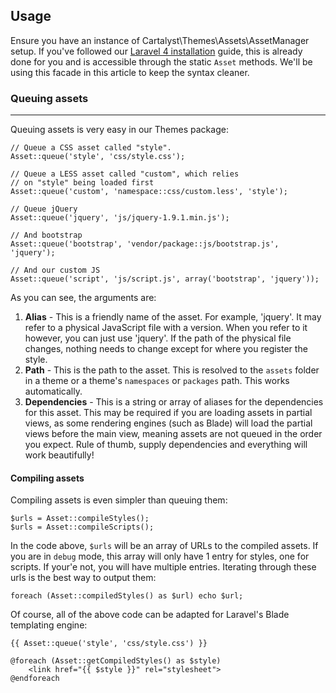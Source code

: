 ## Usage

Ensure you have an instance of Cartalyst\Themes\Assets\AssetManager setup. If you've followed our [Laravel 4 installation](/themes/installation/laravel-4) guide, this is already done for you and is accessible through the static `Asset` methods. We'll be using this facade in this article to keep the syntax cleaner.

### Queuing assets

---

Queuing assets is very easy in our Themes package:

	// Queue a CSS asset called "style".
	Asset::queue('style', 'css/style.css');

	// Queue a LESS asset called "custom", which relies
	// on "style" being loaded first
	Asset::queue('custom', 'namespace::css/custom.less', 'style');

	// Queue jQuery
	Asset::queue('jquery', 'js/jquery-1.9.1.min.js');

	// And bootstrap
	Asset::queue('bootstrap', 'vendor/package::js/bootstrap.js', 'jquery');

	// And our custom JS
	Asset::queue('script', 'js/script.js', array('bootstrap', 'jquery'));

As you can see, the arguments are:

1. **Alias** - This is a friendly name of the asset. For example, 'jquery'. It may refer to a physical JavaScript file with a version. When you refer to it however, you can just use 'jquery'. If the path of the physical file changes, nothing needs to change except for where you register the style.
2. **Path** - This is the path to the asset. This is resolved to the `assets` folder in a theme or a theme's `namespaces` or `packages` path. This works automatically.
3. **Dependencies** - This is a string or array of aliases for the dependencies for this asset. This may be required if you are loading assets in partial views, as some rendering engines (such as Blade) will load the partial views before the main view, meaning assets are not queued in the order you expect. Rule of thumb, supply dependencies and everything will work beautifully!

#### Compiling assets

Compiling assets is even simpler than queuing them:

	$urls = Asset::compileStyles();
	$urls = Asset::compileScripts();

In the code above, `$urls` will be an array of URLs to the compiled assets. If you are in `debug` mode, this array will only have 1 entry for styles, one for scripts. If your'e not, you will have multiple entries. Iterating through these urls is the best way to output them:

	foreach (Asset::compiledStyles() as $url) echo $url;

Of course, all of the above code can be adapted for Laravel's Blade templating engine:

	{{ Asset::queue('style', 'css/style.css') }}

	@foreach (Asset::getCompiledStyles() as $style)
		<link href="{{ $style }}" rel="stylesheet">
	@endforeach
